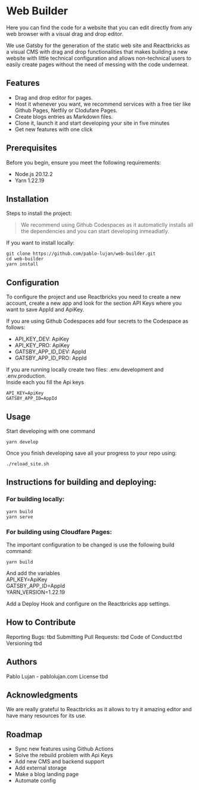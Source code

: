 # Web Builder  

Here you can find the code for a website that you can edit directly from any web browser with a visual drag and drop editor.  

We use Gatsby for the generation of the static web site and Reactbricks as a visual CMS with drag and drop functionalities that makes building a new website with little technical configuration and allows non-technical users to easily create pages without the need of messing with the code underneat.  

## Features  
- Drag and drop editor for pages. 
- Host it whenever you want, we recommend services with a free tier like Github Pages, Netfily or Clodufare Pages.  
- Create blogs entries as Markdown files.  
- Clone it, launch it and start developing your site in five minutes
- Get new features with one click

## Prerequisites  
Before you begin, ensure you meet the following requirements:  

- Node.js 20.12.2  
- Yarn 1.22.19  

## Installation  
Steps to install the project:  

> We recommend using Github Codespaces as it automaticlly installs all the dependencies and you can start developing inmeadiatly.

If you want to install locally:   

```
git clone https://github.com/pablo-lujan/web-builder.git
cd web-builder
yarn install
```

## Configuration  
To configure the project and use Reactbricks you need to create a new account, create a new app and look for the section API Keys where you want to save AppId and ApiKey.  

If you are using Github Codespaces add four secrets to the Codespace as follows:  
- API_KEY_DEV: ApiKey  
- API_KEY_PRO: ApiKey  
- GATSBY_APP_ID_DEV: AppId  
- GATSBY_APP_ID_PRO: AppId  

If you are running locally create two files: 
.env.development and .env.production.  
Inside each you fill the Api keys  
```
API_KEY=ApiKey
GATSBY_APP_ID=AppId
```

## Usage
Start developing with one command
```
yarn develop
```

Once you finish developing save all your progress to your repo using:
```
./reload_site.sh
```

## Instructions for building and deploying:

### For building locally:

```
yarn build
yarn serve
```

### For building using Cloudfare Pages:

The important configuration to be changed is use the following build command:
```
yarn build
```
And add the variables  
API_KEY=ApiKey  
GATSBY_APP_ID=AppId  
YARN_VERSION=1.22.19  

Add a Deploy Hook and configure on the Reactbricks app settings.

## How to Contribute
Reporting Bugs: tbd
Submitting Pull Requests: tbd
Code of Conduct:tbd
Versioning
tbd

## Authors
Pablo Lujan - pablolujan.com
License
tbd

## Acknowledgments

We are really grateful to Reactbricks as it allows to try it amazing editor and have many resources for its use.

## Roadmap
- Sync new features using Github Actions
- Solve the rebuild problem with Api Keys
- Add new CMS and backend support
- Add external storage
- Make a blog landing page
- Automate config 
